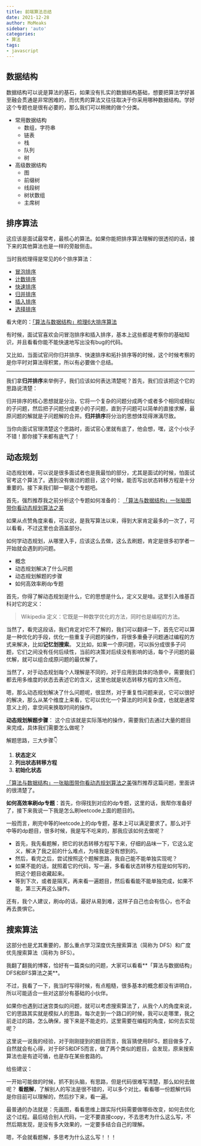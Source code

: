 ```yaml
---
title: 前端算法总结
date: 2021-12-28
author: MoMeaks
sidebar: 'auto'
categories:
- 算法
tags:
- javascript
---
```


## 数据结构

数据结构可以说是算法的基石，如果没有扎实的数据结构基础，想要把算法学好甚至融会贯通是非常困难的，而优秀的算法又往往取决于你采用哪种数据结构。学好这个专题也是很有必要的，那么我们可以稍微的做个分类。

- 常用数据结构
  - 数组，字符串
  - 链表
  - 栈
  - 队列
  - 树
- 高级数据结构
  - 图
  - 前缀树
  - 线段树
  - 树状数组
  - 主席树

## 排序算法

这应该是面试最常考，最核心的算法。如果你能把排序算法理解的很透彻的话，接下来的其他算法也是一样的旁敲侧击。

当时我梳理得是常见的6个排序算法：

- [冒泡排序](https://juejin.cn/post/6856546833025237006#heading-1)
- [计数排序](https://juejin.cn/post/6856546833025237006#heading-5)
- [快速排序](https://juejin.cn/post/6856546833025237006#heading-9)
- [归并排序](https://juejin.cn/post/6856546833025237006#heading-13)
- [插入排序](https://juejin.cn/post/6856546833025237006#heading-17)
- [选择排序](https://juejin.cn/post/6856546833025237006#heading-21)

看大佬的：[「算法与数据结构」梳理6大排序算法](https://juejin.cn/post/6856546833025237006)

有时候，面试官喜欢会问冒泡排序和插入排序，基本上这些都是考察你的基础知识，并且看看你能不能快速地写出没有bug的代码。

又比如，当面试官问你归并排序、快速排序和拓扑排序等的时候，这个时候考察的是你平时对算法得积累，所以有必要做个总结。

****

我们拿**归并排序**来举例子，我们应该如何表达清楚呢？首先，我们应该把这个它的思路说清楚：

归并排序的核心思想就是分治，它将一个复杂的问题分成两个或者多个相同或相似的子问题，然后把子问题分成更小的子问题，直到子问题可以简单的直接求解，最原问题的解就是子问题解的合并。**归并排序**将分治的思想体现得淋漓尽致。

当你向面试官理清楚这个思路时，面试官心里就有底了，他会想，嘿，这个小伙子不错！那你接下来都有底气了！

## 动态规划

动态规划难，可以说是很多面试者也是我最怕的部分，尤其是面试的时候，怕面试官考这个算法了。遇到没有做过的题目，这个时候，能否写出状态转移方程是十分重要的。接下来我们聊一聊这个专题吧。

首先，强烈推荐我之前分析这个专题如何准备的： [「算法与数据结构」一张脑图带你看动态规划算法之美](https://juejin.cn/post/6872115031501340679)

如果从点赞角度来看，可以说，是我写算法以来，得到大家肯定最多的一次了，可以看看，不过这里也会涵盖部分。

如何学动态规划，从哪里入手，应该这么去做，这么去刷题，肯定是很多初学者一开始就会遇到的问题。

- 概念
- 动态规划解决了什么问题
- 动态规划解题的步骤
- 如何高效率刷dp专题

首先，你得了解动态规划是什么，它的思想是什么，定义又是啥。这里引入维基百科对它的定义：

> Wikipedia 定义：它既是一种数学优化的方法，同时也是编程的方法。

当然了，看完这段话，我们肯定对它不了解的，我们可以翻译一下，首先它可以算是一种优化的手段，优化一些重复子问题的操作，将很多重叠子问题通过编程的方式来解决，比如**记忆划搜索**。 又比如，如果一个原问题，可以拆分成很多子问题，它们之间没有任何后续性，当前的决策对后续没有影响的话，每个子问题的最优解，就可以组合成原问题的最优解了。

当然了，对于动态规划每个人理解是不同的，对于应用到具体的场景中，需要我们都去用多维度的状态去表述它的含义，这里也就是状态转移方程的含义所在。

嗯，那么动态规划解决了什么问题呢，很显然，对于重复性问题来说，它可以很好的解决，那么从某个维度上来看，它可以优化一个算法的时间复杂度，也就是通常意义上的，拿空间来换取时间的操作。

**动态规划解题步骤**： 这个应该就是实际落地的操作，需要我们去通过大量的题目来完成，具体我们需要怎么做呢？

解题思路，三大步骤👇

1. **状态定义**
2. **列出状态转移方程**
3. **初始化状态**

[「算法与数据结构」一张脑图带你看动态规划算法之美](https://juejin.cn/post/6872115031501340679)强烈推荐这篇问题，里面讲的很清楚了。

**如何高效率刷dp专题**：首先，你得找到对应的dp专题，这里的话，我帮你准备好了，接下来我说一下我是怎么刷leetcode上面的题目的。

一般而言，刷完中等的leetcode上的dp专题，基本上可以满足要求了。那么对于中等的dp题目，很多时候，我是写不吃来的，那我应该如何去做呢？

- 首先，我先看题解，把它的状态转移方程写下来，仔细的品味一下，它这么定义，解决了我之前的什么难点，为啥我是没有想到的。
- 然后，看完之后，尝试按照这个题解思路，我自己能不能单独实现呢？
- 如果不能的话，就照着它的代码，写一遍，多看看状态转移方程是如何写的，把这个题目收藏起来。
- 等到下次，或者是隔天，再来看一遍题目，然后看看能不能单独完成，如果不能，第三天再这么操作。

还有，我个人建议，刷dp的话，最好从易到难，这样子自己也会有信心，也不会再去畏惧它。

## 搜索算法

这部分也是尤其重要的，那么重点学习深度优先搜索算法（简称为 DFS）和广度优先搜索算法（简称为 BFS）。

我翻了翻我的博客，恰好有一篇类似的问题，大家可以看看**「算法与数据结构」DFS和BFS算法之美**。

不过，我看了一下，我当时写得时候，有点粗糙，很多基本的概念都没有讲明白，所以可能适合一些对这部分有基础的小伙伴。

如果你也遇到过迷宫类似的问题，就可以考虑搜索算法了，从我个人的角度来说，它的思路其实就是模拟人的思路，每次走到一个路口的时候，我可以走哪里，我之前走过的路，怎么确保，接下来是不能走的，这里需要在编程的角度，如何去实现呢？

这里说一说我的经验，对于刚刚提到的题目而言，我盲猜使用BFS，题目做多了，自然就会有心得，对于BFS和DFS而言，做了两个类似的题目，会发现，原来搜索算法也是有迹可循，也是存在某些套路的。

给些建议：

一开始可能做的时候，抓不到头脑，有思路，但是代码很难写清楚，那么如何去做呢？ **看题解**，了解别人的写法是很不错的，可以多个对比，看看哪一份题解代码是你目前可以理解的，然后抄下来，看一遍。

最普通的办法就是：先画图，看看思维上跟实际代码需要做哪些改变，如何去优化这个过程。最后结合别人代码，一定不要直接copy，不去思考为什么这么写，不然后期发现，是没有多大效果的，一定要多结合自己的理解。

嗯，不会就看题解，多思考为什么这么写！！！

